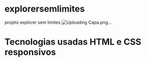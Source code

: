 # explorersemlimites
projeto explorer sem limites 
![Uploading Capa.png…]()

# Tecnologias usadas HTML e CSS responsivos
